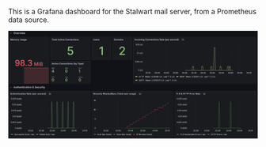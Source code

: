 This is a Grafana dashboard for the Stalwart mail server, from a Prometheus data source.

![Screenshot](sh0t-0.png)
